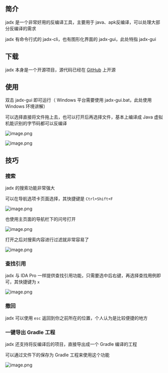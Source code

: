## 简介

jadx 是一个非常好用的反编译工具，主要用于 java、apk反编译，可以处理大部分反编译的需求

jadx 有命令行式的 jadx-cli，也有图形化界面的 jadx-gui，此处特指 jadx-gui
## 下载

jadx 本身是一个开源项目，源代码已经在 [GitHub](https://github.com/skylot/jadx) 上开源

## 使用

双击 jadx-gui 即可运行（ Windows 平台需要使用 jadx-gui.bat，此处使用 Windows 环境讲解）

可以选择直接将文件拖上去，也可以打开后再选择文件，基本上编译成 Java 虚拟机能识别的字节码都可以反编译

![image.png](https://gitee.com/chpocenkey/images/raw/master/20240717181543.png)

![image.png](https://gitee.com/chpocenkey/images/raw/master/20240717181613.png)

## 技巧

### 搜索

jadx 的搜索功能非常强大

可以在导航选项卡页面选择，其快捷键是 `Ctrl+Shift+F`

![image.png](https://gitee.com/chpocenkey/images/raw/master/20240717182055.png)

也使用主页面的导航栏下的问号打开

![image.png](https://gitee.com/chpocenkey/images/raw/master/20240717182213.png)

打开之后对搜索内容进行过滤就非常容易了

![image.png](https://gitee.com/chpocenkey/images/raw/master/20240717182337.png)

### 查找引用

jadx 与 IDA Pro 一样提供查找引用功能，只需要选中后右键，再选择查找用例即可，其快捷键为 `x`

![image.png](https://gitee.com/chpocenkey/images/raw/master/20240717182527.png)

### 撤回

jadx 可以使用 `esc` 返回到你之前所在的位置，个人认为是比较便捷的地方

### 一键导出 Gradle 工程

jadx 还支持将反编译后的项目，直接导出成一个 Gradle 编译的工程

可以通过文件下的保存为 Gradle 工程来使用这个功能

![image.png](https://gitee.com/chpocenkey/images/raw/master/20240717182855.png)
